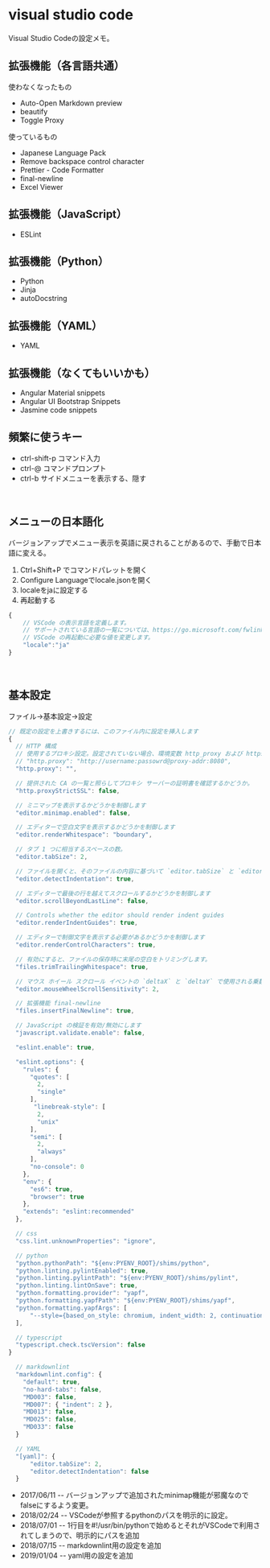 
# visual studio code

[//]:# ( visual studio code / vs code / vscode )

Visual Studio Codeの設定メモ。

## 拡張機能（各言語共通）

使わなくなったもの

- Auto-Open Markdown preview
- beautify
- Toggle Proxy

使っているもの

- Japanese Language Pack
- Remove backspace control character
- Prettier - Code Formatter
- final-newline
- Excel Viewer

## 拡張機能（JavaScript）

- ESLint

## 拡張機能（Python）

- Python
- Jinja
- autoDocstring

## 拡張機能（YAML）

- YAML

## 拡張機能（なくてもいいかも）

- Angular Material snippets
- Angular UI Bootstrap Snippets
- Jasmine code snippets

## 頻繁に使うキー

- ctrl-shift-p コマンド入力
- ctrl-@ コマンドプロンプト
- ctrl-b サイドメニューを表示する、隠す

<BR>

## メニューの日本語化

バージョンアップでメニュー表示を英語に戻されることがあるので、手動で日本語に変える。

1. Ctrl+Shift+P でコマンドパレットを開く
1. Configure Languageでlocale.jsonを開く
1. localeをjaに設定する
1. 再起動する

```js
{
    // VSCode の表示言語を定義します。
    // サポートされている言語の一覧については、https://go.microsoft.com/fwlink/?LinkId=761051 をご覧ください。
    // VSCode の再起動に必要な値を変更します。
    "locale":"ja"
}
```

<BR>

## 基本設定

ファイル→基本設定→設定

```js
// 既定の設定を上書きするには、このファイル内に設定を挿入します
{
  // HTTP 構成
  // 使用するプロキシ設定。設定されていない場合、環境変数 http_proxy および https_proxy から取得されます。
  // "http.proxy": "http://username:passowrd@proxy-addr:8080",
  "http.proxy": "",

  // 提供された CA の一覧と照らしてプロキシ サーバーの証明書を確認するかどうか。
  "http.proxyStrictSSL": false,

  // ミニマップを表示するかどうかを制御します
  "editor.minimap.enabled": false,

  // エディターで空白文字を表示するかどうかを制御します
  "editor.renderWhitespace": "boundary",

  // タブ 1 つに相当するスペースの数。
  "editor.tabSize": 2,

  // ファイルを開くと、そのファイルの内容に基づいて `editor.tabSize` と `editor.insertSpaces` が検出されます。
  "editor.detectIndentation": true,

  // エディターで最後の行を越えてスクロールするかどうかを制御します
  "editor.scrollBeyondLastLine": false,

  // Controls whether the editor should render indent guides
  "editor.renderIndentGuides": true,

  // エディターで制御文字を表示する必要があるかどうかを制御します
  "editor.renderControlCharacters": true,

  // 有効にすると、ファイルの保存時に末尾の空白をトリミングします。
  "files.trimTrailingWhitespace": true,

  // マウス ホイール スクロール イベントの `deltaX` と `deltaY` で使用される乗数
  "editor.mouseWheelScrollSensitivity": 2,

  // 拡張機能 final-newline
  "files.insertFinalNewline": true,

  // JavaScript の検証を有効/無効にします
  "javascript.validate.enable": false,

  "eslint.enable": true,

  "eslint.options": {
    "rules": {
      "quotes": [
        2,
        "single"
      ],
       "linebreak-style": [
        2,
        "unix"
      ],
      "semi": [
        2,
        "always"
      ],
      "no-console": 0
    },
    "env": {
      "es6": true,
      "browser": true
    },
    "extends": "eslint:recommended"
  },

  // css
  "css.lint.unknownProperties": "ignore",

  // python
  "python.pythonPath": "${env:PYENV_ROOT}/shims/python",
  "python.linting.pylintEnabled": true,
  "python.linting.pylintPath": "${env:PYENV_ROOT}/shims/pylint",
  "python.linting.lintOnSave": true,
  "python.formatting.provider": "yapf",
  "python.formatting.yapfPath": "${env:PYENV_ROOT}/shims/yapf",
  "python.formatting.yapfArgs": [
      "--style={based_on_style: chromium, indent_width: 2, continuation_indent_width: 4, column_limit: 120}"
  ],

  // typescript
  "typescript.check.tscVersion": false
}

  // markdownlint
  "markdownlint.config": {
    "default": true,
    "no-hard-tabs": false,
    "MD003": false,
    "MD007": { "indent": 2 },
    "MD013": false,
    "MD025": false,
    "MD033": false
  }

  // YAML
  "[yaml]": {
      "editor.tabSize": 2,
      "editor.detectIndentation": false
  }

```

- 2017/06/11 -- バージョンアップで追加されたminimap機能が邪魔なのでfalseにするよう変更。
- 2018/02/24 -- VSCodeが参照するpythonのパスを明示的に設定。
- 2018/07/01 -- 1行目を#!/usr/bin/pythonで始めるとそれがVSCodeで利用されてしまうので、明示的にパスを追加
- 2018/07/15 -- markdownlint用の設定を追加
- 2019/01/04 -- yaml用の設定を追加
